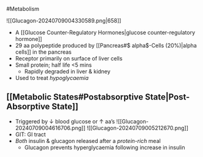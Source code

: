 #Metabolism 

![[Glucagon-20240709004330589.png|658]]
- A [[Glucose Counter-Regulatory Hormones|glucose counter-regulatory hormone]]
- 29 aa polypeptide produced by [[Pancreas#$ alpha$-Cells (20%)|alpha cells]] in the pancreas
- Receptor primarily on surface of liver cells
- Small protein; half life <5 mins
	- Rapidly degraded in liver & kidney
- Used to treat *hypoglycaemia*
## [[Metabolic States#Postabsorptive State|Post-Absorptive State]]
- Triggered by $\downarrow$ blood glucose or $\uparrow$ aa’s
![[Glucagon-20240709004616706.png]]
![[Glucagon-20240709005212670.png]]
- GIT: GI tract
- *Both* insulin & glucagon released after a *protein-rich* meal
	- Glucagon prevents hyperglycaemia following increase in insulin